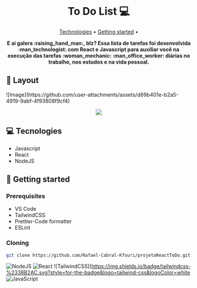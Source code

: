 <h1 align="center" style="font-weight: bold;">To Do List 💻</h1>

<p align="center">
 <a href="#technologies">Technologies</a> • 
 <a href="#started">Getting started</a> • 
</p>

<p align="center">
    <b>E aí galera :raising_hand_man:, blz? Essa lista de tarefas foi desenvolvida :man_technologist: com React e Javascript para 
    auxiliar você na execução das tarefas :woman_mechanic: :man_office_worker: diárias no trabalho, nos estudos e na vida pessoal.</b>
</p>

<h2 id="layout">🎨 Layout</h2>
 ![Image](https://github.com/user-attachments/assets/d69b401e-b2a5-4919-9abf-4f93808f9cf4)
</p>
<p align="center">
    <img src="https://github.com/user-attachments/assets/d69b401e-b2a5-4919-9abf-4f93808f9cf4">
</p>

<h2 id="technologies">💻 Tecnologies</h2>

<ul>
    <li>Javascript</li>
    <li>React</li>
    <li>NodeJS</li>
</ul>

<h2 id="started">🚀 Getting started</h2>

<h3>Prerequisites</h3>
<ul>
    <li>VS Code</li>
    <li>TailwindCSS</li>
    <li>Prettier-Code formatter</li>
    <li>ESLint</li>
</ul>

<h3>Cloning</h3>

```bash
git clone https://github.com/Rafael-Cabral-Kfouri/projetoReactToDo.git
```

![NodeJS](https://img.shields.io/badge/node.js-6DA55F?style=for-the-badge&logo=node.js&logoColor=white)
![React](https://img.shields.io/badge/react-%2320232a.svg?style=for-the-badge&logo=react&logoColor=%2361DAFB)
![TailwindCSS](https://img.shields.io/badge/tailwindcss-%2338B2AC.svg?style=for-the-badge&logo=tailwind-css&logoColor=white
![JavaScript](https://img.shields.io/badge/javascript-%23323330.svg?style=for-the-badge&logo=javascript&logoColor=%23F7DF1E)


